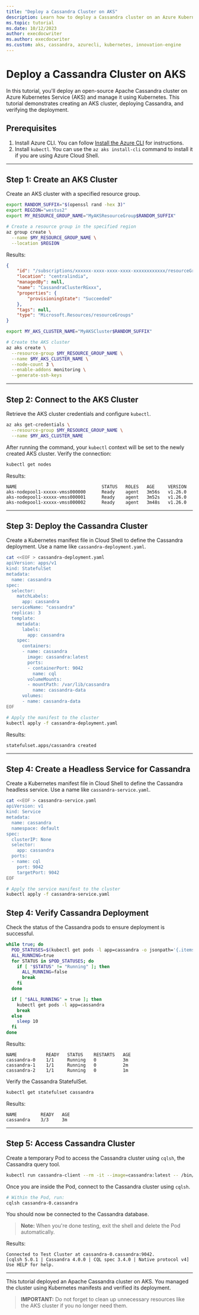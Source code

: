 ```yaml
---
title: "Deploy a Cassandra Cluster on AKS"
description: Learn how to deploy a Cassandra cluster on an Azure Kubernetes Service (AKS) cluster using Azure CLI and Kubernetes manifests.
ms.topic: tutorial
ms.date: 10/12/2023
author: execdocwriter
ms.author: execdocwriter
ms.custom: aks, cassandra, azurecli, kubernetes, innovation-engine
---
```


# Deploy a Cassandra Cluster on AKS

In this tutorial, you'll deploy an open-source Apache Cassandra cluster on Azure Kubernetes Service (AKS) and manage it using Kubernetes. This tutorial demonstrates creating an AKS cluster, deploying Cassandra, and verifying the deployment.

## Prerequisites

1. Install Azure CLI. You can follow [Install the Azure CLI](https://docs.microsoft.com/cli/azure/install-azure-cli) for instructions.
2. Install `kubectl`. You can use the `az aks install-cli` command to install it if you are using Azure Cloud Shell.

---

## Step 1: Create an AKS Cluster

Create an AKS cluster with a specified resource group.

```bash
export RANDOM_SUFFIX="$(openssl rand -hex 3)"
export REGION="westus2"
export MY_RESOURCE_GROUP_NAME="MyAKSResourceGroup$RANDOM_SUFFIX"

# Create a resource group in the specified region
az group create \
  --name $MY_RESOURCE_GROUP_NAME \
  --location $REGION
```

Results:

<!-- expected_similarity=0.3 -->

```json
{
    "id": "/subscriptions/xxxxxx-xxxx-xxxx-xxxx-xxxxxxxxxxxx/resourceGroups/CassandraClusterRGxxx",
    "location": "centralindia",
    "managedBy": null,
    "name": "CassandraClusterRGxxx",
    "properties": {
        "provisioningState": "Succeeded"
    },
    "tags": null,
    "type": "Microsoft.Resources/resourceGroups"
}
```

```bash
export MY_AKS_CLUSTER_NAME="MyAKSCluster$RANDOM_SUFFIX"

# Create the AKS cluster
az aks create \
  --resource-group $MY_RESOURCE_GROUP_NAME \
  --name $MY_AKS_CLUSTER_NAME \
  --node-count 3 \
  --enable-addons monitoring \
  --generate-ssh-keys
```

---

## Step 2: Connect to the AKS Cluster

Retrieve the AKS cluster credentials and configure `kubectl`.

```bash
az aks get-credentials \
  --resource-group $MY_RESOURCE_GROUP_NAME \
  --name $MY_AKS_CLUSTER_NAME
```

After running the command, your `kubectl` context will be set to the newly created AKS cluster. Verify the connection:

```bash
kubectl get nodes
```

Results:

<!-- expected_similarity=0.3 -->

```text
NAME                                STATUS   ROLES   AGE     VERSION
aks-nodepool1-xxxxx-vmss000000      Ready    agent   3m56s   v1.26.0
aks-nodepool1-xxxxx-vmss000001      Ready    agent   3m52s   v1.26.0
aks-nodepool1-xxxxx-vmss000002      Ready    agent   3m48s   v1.26.0
```

---

## Step 3: Deploy the Cassandra Cluster

Create a Kubernetes manifest file in Cloud Shell to define the Cassandra deployment. Use a name like `cassandra-deployment.yaml`.

```bash
cat <<EOF > cassandra-deployment.yaml
apiVersion: apps/v1
kind: StatefulSet
metadata:
  name: cassandra
spec:
  selector:
    matchLabels:
      app: cassandra
  serviceName: "cassandra"
  replicas: 3
  template:
    metadata:
      labels:
        app: cassandra
    spec:
      containers:
      - name: cassandra
        image: cassandra:latest
        ports:
        - containerPort: 9042
          name: cql
        volumeMounts:
        - mountPath: /var/lib/cassandra
          name: cassandra-data
      volumes:
      - name: cassandra-data
EOF

# Apply the manifest to the cluster
kubectl apply -f cassandra-deployment.yaml
```

Results:

<!-- expected_similarity=0.3 -->

```text
statefulset.apps/cassandra created
```

---

## Step 4: Create a Headless Service for Cassandra

Create a Kubernetes manifest file in Cloud Shell to define the Cassandra headless service. Use a name like `cassandra-service.yaml`.

```bash
cat <<EOF > cassandra-service.yaml
apiVersion: v1
kind: Service
metadata:
  name: cassandra
  namespace: default
spec:
  clusterIP: None
  selector:
    app: cassandra
  ports:
  - name: cql
    port: 9042
    targetPort: 9042
EOF

# Apply the service manifest to the cluster
kubectl apply -f cassandra-service.yaml
```


## Step 4: Verify Cassandra Deployment

Check the status of the Cassandra pods to ensure deployment is successful.

```bash
while true; do
  POD_STATUSES=$(kubectl get pods -l app=cassandra -o jsonpath='{.items[*].status.phase}')
  ALL_RUNNING=true
  for STATUS in $POD_STATUSES; do
    if [ "$STATUS" != "Running" ]; then
      ALL_RUNNING=false
      break
    fi
  done

  if [ "$ALL_RUNNING" = true ]; then
    kubectl get pods -l app=cassandra
    break
  else
    sleep 10
  fi
done
```

Results:

<!-- expected_similarity=0.3 -->

```text
NAME           READY   STATUS    RESTARTS   AGE
cassandra-0    1/1     Running   0          3m
cassandra-1    1/1     Running   0          2m
cassandra-2    1/1     Running   0          1m
```

Verify the Cassandra StatefulSet.

```bash
kubectl get statefulset cassandra
```

Results:

<!-- expected_similarity=0.3 -->

```text
NAME         READY   AGE
cassandra    3/3     3m
```

---

## Step 5: Access Cassandra Cluster

Create a temporary Pod to access the Cassandra cluster using `cqlsh`, the Cassandra query tool.

```bash
kubectl run cassandra-client --rm -it --image=cassandra:latest -- /bin/bash
```

Once you are inside the Pod, connect to the Cassandra cluster using `cqlsh`.

```bash
# Within the Pod, run:
cqlsh cassandra-0.cassandra
```

You should now be connected to the Cassandra database.

> **Note:** When you're done testing, exit the shell and delete the Pod automatically.

Results:

<!-- expected_similarity=0.3 -->

```text
Connected to Test Cluster at cassandra-0.cassandra:9042.
[cqlsh 5.0.1 | Cassandra 4.0.0 | CQL spec 3.4.0 | Native protocol v4]
Use HELP for help.
```

---

This tutorial deployed an Apache Cassandra cluster on AKS. You managed the cluster using Kubernetes manifests and verified its deployment.

> **IMPORTANT:** Do not forget to clean up unnecessary resources like the AKS cluster if you no longer need them.